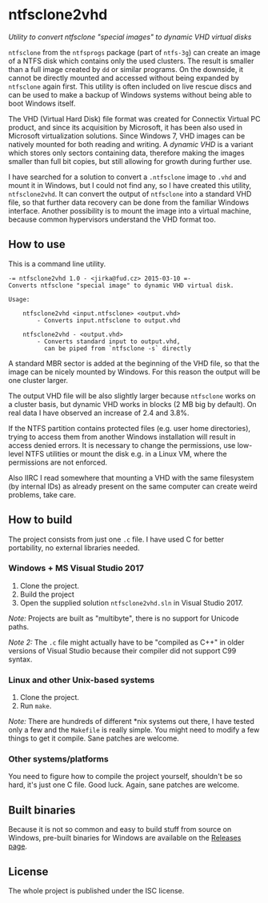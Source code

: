 # ntfsclone2vhd

*Utility to convert ntfsclone "special images" to dynamic VHD virtual disks*

`ntfsclone` from the `ntfsprogs` package (part of `ntfs-3g`) can create an image of a NTFS disk which contains only the used clusters. The result is smaller than a full image created by `dd` or similar programs. On the downside, it cannot be directly mounted and accessed without being expanded by `ntfsclone` again first. This utility is often included on live rescue discs and can be used to make a backup of Windows systems without being able to boot Windows itself.

The VHD (Virtual Hard Disk) file format was created for Connectix Virtual PC product, and since its acquisition by Microsoft, it has been also used in Microsoft virtualization solutions. Since Windows 7, VHD images can be natively mounted for both reading and writing. A _dynamic VHD_ is a variant which stores only sectors containing data, therefore making the images smaller than full bit copies, but still allowing for growth during further use.

I have searched for a solution to convert a `.ntfsclone` image to `.vhd` and mount it in Windows, but I could not find any, so I have created this utility, `ntfsclone2vhd`. It can convert the output of `ntfsclone` into a standard VHD file, so that further data recovery can be done from the familiar Windows interface. Another possibility is to mount the image into a virtual machine, because common hypervisors understand the VHD format too.


## How to use

This is a command line utility.

```
-= ntfsclone2vhd 1.0 - <jirka@fud.cz> 2015-03-10 =-
Converts ntfsclone "special image" to dynamic VHD virtual disk.

Usage:

    ntfsclone2vhd <input.ntfsclone> <output.vhd>
        - Converts input.ntfsclone to output.vhd

    ntfsclone2vhd - <output.vhd>
        - Converts standard input to output.vhd,
          can be piped from `ntfsclone -s` directly
```

A standard MBR sector is added at the beginning of the VHD file, so that the image can be nicely mounted by Windows. For this reason the output will be one cluster larger.

The output VHD file will be also slightly larger because `ntfsclone` works on a cluster basis, but dynamic VHD works in blocks (2 MB big by default). On real data I have observed an increase of 2.4 and 3.8%.

If the NTFS partition contains protected files (e.g. user home directories), trying to access them from another Windows installation will result in access denied errors. It is necessary to change the permissions, use low-level NTFS utilities or mount the disk e.g. in a Linux VM, where the permissions are not enforced.

Also IIRC I read somewhere that mounting a VHD with the same filesystem (by internal IDs) as already present on the same computer can create weird problems, take care.


## How to build

The project consists from just one `.c` file. I have used C for better portability, no external libraries needed.

### Windows + MS Visual Studio 2017

1. Clone the project.
2. Build the project 
2. Open the supplied solution `ntfsclone2vhd.sln` in Visual Studio 2017.

*Note:* Projects are built as "multibyte", there is no support for Unicode paths.

*Note 2:* The `.c` file might actually have to be "compiled as C++" in older versions of Visual Studio because their compiler did not support C99 syntax.

### Linux and other Unix-based systems

1. Clone the project.
2. Run `make`.

*Note:* There are hundreds of different *nix systems out there, I have tested only a few and the `Makefile` is really simple. You might need to modify a few things to get it compile. Sane patches are welcome.

### Other systems/platforms

You need to figure how to compile the project yourself, shouldn't be so hard, it's just one C file. Good luck. Again, sane patches are welcome.


## Built binaries

Because it is not so common and easy to build stuff from source on Windows, pre-built binaries for Windows are available on the [Releases page](https://github.com/yirkha/ntfsclone2vhd/releases).


## License

The whole project is published under the ISC license.
